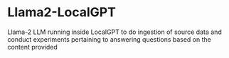 # Llama2-LocalGPT
Llama-2 LLM running inside LocalGPT to do ingestion of source data and conduct experiments pertaining to answering questions based on the content provided
